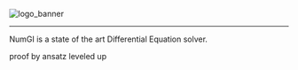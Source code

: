 ![logo_banner](https://github.com/arnaudbergeron/NumGI/assets/58529583/1735a8aa-1302-4a05-9922-2f9d52cab045)

-----------------

NumGI is a state of the art Differential Equation solver.

proof by ansatz leveled up
